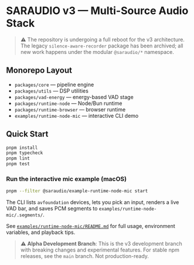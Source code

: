 # SARAUDIO v3 — Multi-Source Audio Stack

> ⚠️ The repository is undergoing a full reboot for the v3 architecture. The legacy `silence-aware-recorder` package has been archived; all new work happens under the modular `@saraudio/*` namespace.

## Monorepo Layout

- `packages/core` — pipeline engine
- `packages/utils` — DSP utilities
- `packages/vad-energy` — energy-based VAD stage
- `packages/runtime-node` — Node/Bun runtime
- `packages/runtime-browser` — browser runtime
- `examples/runtime-node-mic` — interactive CLI demo

## Quick Start

```bash
pnpm install
pnpm typecheck
pnpm lint
pnpm test
```

### Run the interactive mic example (macOS)

```bash
pnpm --filter @saraudio/example-runtime-node-mic start
```

The CLI lists `avfoundation` devices, lets you pick an input, renders a live VAD bar, and saves PCM segments to `examples/runtime-node-mic/.segments/`.

See [`examples/runtime-node-mic/README.md`](examples/runtime-node-mic/README.md) for full usage, environment variables, and playback tips.

> ⚠️ **Alpha Development Branch**: This is the v3 development branch with breaking changes and experimental features. For stable npm releases, see the `main` branch. Not production-ready.
